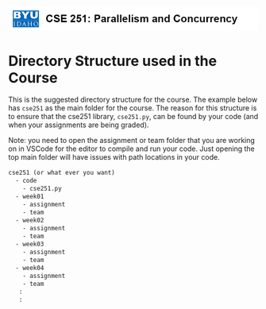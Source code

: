 ![](../site/banner.png)

# Directory Structure used in the Course


This is the suggested directory structure for the course.  The example below has `cse251` as the main folder for the course.  The reason for this structure is to ensure that the cse251 library, `cse251.py`, can be found by your code (and when your assignments are being graded).

Note: you need to open the assignment or team folder that you are working on in VSCode for the editor to compile and run your code.  Just opening the top main folder will have issues with path locations in your code.

```text
cse251 (or what ever you want)
  - code
    - cse251.py
  - week01
    - assignment
    - team
  - week02
    - assignment
    - team
  - week03
    - assignment
    - team
  - week04
    - assignment
    - team
   :
   :
```
